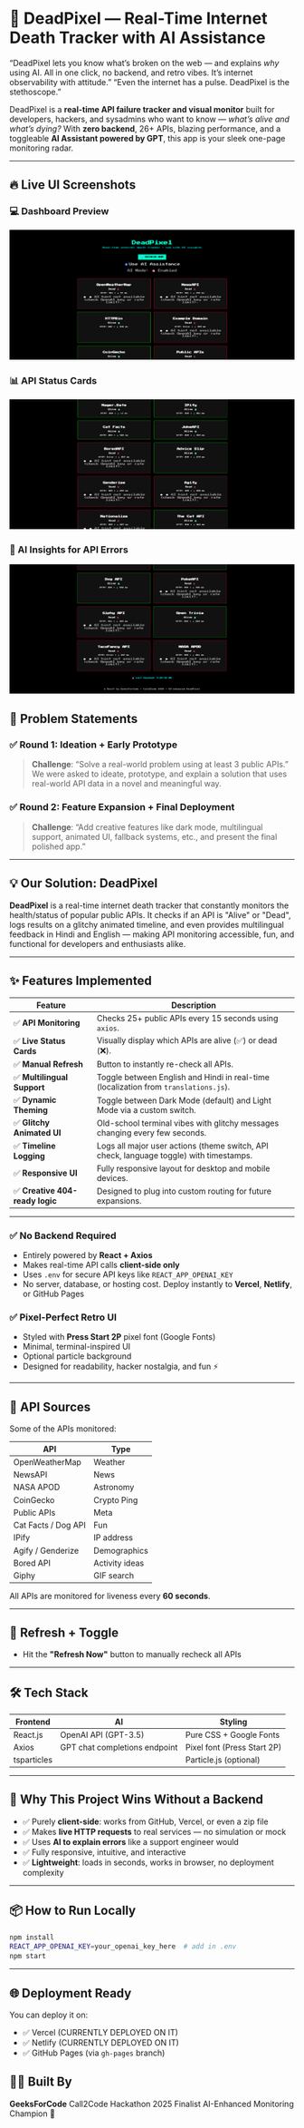 # 🧠 DeadPixel — Real-Time Internet Death Tracker with AI Assistance
 “DeadPixel lets you know what’s broken on the web — and explains *why* using AI. All in one click, no backend, and retro vibes. It’s internet observability with attitude.”
 “Even the internet has a pulse. DeadPixel is the stethoscope.”

DeadPixel is a **real-time API failure tracker and visual monitor** built for developers, hackers, and sysadmins who want to know — *what’s alive and what’s dying?* With **zero backend**, 26+ APIs, blazing performance, and a toggleable **AI Assistant powered by GPT**, this app is your sleek one-page monitoring radar.

---

## 🔥 Live UI Screenshots

### 💻 Dashboard Preview

![DeadPixel Screenshot 1](https://github.com/Chinmayykashyap-git/DeadPixel/blob/4ebd567ef11a8ee50b8ecf1478df75f80fee5eb9/Screenshot%202025-07-05%20032938.png)

### 📊 API Status Cards

![DeadPixel Screenshot 2](https://github.com/Chinmayykashyap-git/DeadPixel/blob/4ebd567ef11a8ee50b8ecf1478df75f80fee5eb9/Screenshot%202025-07-05%20032955.png)

### 🧠 AI Insights for API Errors

![DeadPixel Screenshot 3](https://github.com/Chinmayykashyap-git/DeadPixel/blob/4ebd567ef11a8ee50b8ecf1478df75f80fee5eb9/Screenshot%202025-07-05%20033009.png)



## 📌 Problem Statements

### ✅ Round 1: Ideation + Early Prototype

> **Challenge**: “Solve a real-world problem using at least 3 public APIs.”  
> We were asked to ideate, prototype, and explain a solution that uses real-world API data in a novel and meaningful way.

### ✅ Round 2: Feature Expansion + Final Deployment

> **Challenge**: “Add creative features like dark mode, multilingual support, animated UI, fallback systems, etc., and present the final polished app.”

---

## 💡 Our Solution: DeadPixel

**DeadPixel** is a real-time internet death tracker that constantly monitors the health/status of popular public APIs. It checks if an API is "Alive" or "Dead", logs results on a glitchy animated timeline, and even provides multilingual feedback in Hindi and English — making API monitoring accessible, fun, and functional for developers and enthusiasts alike.

---

## ✨ Features Implemented

| Feature                         | Description                                                                 |
|----------------------------------|-----------------------------------------------------------------------------|
| ✅ **API Monitoring**           | Checks 25+ public APIs every 15 seconds using `axios`.                      |
| ✅ **Live Status Cards**        | Visually display which APIs are alive (✅) or dead (❌).                     |
| ✅ **Manual Refresh**           | Button to instantly re-check all APIs.                                     |
| ✅ **Multilingual Support**     | Toggle between English and Hindi in real-time (localization from `translations.js`). |
| ✅ **Dynamic Theming**          | Toggle between Dark Mode (default) and Light Mode via a custom switch.     |
| ✅ **Glitchy Animated UI**      | Old-school terminal vibes with glitchy messages changing every few seconds.|
| ✅ **Timeline Logging**         | Logs all major user actions (theme switch, API check, language toggle) with timestamps. |
| ✅ **Responsive UI**            | Fully responsive layout for desktop and mobile devices.                     |
| ✅ **Creative 404-ready logic** | Designed to plug into custom routing for future expansions.                |

---

### ✅ No Backend Required

* Entirely powered by **React + Axios**
* Makes real-time API calls **client-side only**
* Uses `.env` for secure API keys like `REACT_APP_OPENAI_KEY`
* No server, database, or hosting cost. Deploy instantly to **Vercel**, **Netlify**, or GitHub Pages

### ✅ Pixel-Perfect Retro UI

* Styled with **Press Start 2P** pixel font (Google Fonts)
* Minimal, terminal-inspired UI
* Optional particle background
* Designed for readability, hacker nostalgia, and fun ⚡

---

## 🧪 API Sources

Some of the APIs monitored:

| API                 | Type           |
| ------------------- | -------------- |
| OpenWeatherMap      | Weather        |
| NewsAPI             | News           |
| NASA APOD           | Astronomy      |
| CoinGecko           | Crypto Ping    |
| Public APIs         | Meta           |
| Cat Facts / Dog API | Fun            |
| IPify               | IP address     |
| Agify / Genderize   | Demographics   |
| Bored API           | Activity ideas |
| Giphy               | GIF search     |

All APIs are monitored for liveness every **60 seconds**.

---

## 🔄 Refresh + Toggle

* Hit the **"Refresh Now"** button to manually recheck all APIs
---

## 🛠️ Tech Stack

| Frontend    | AI                            | Styling                     |
| ----------- | ----------------------------- | --------------------------- |
| React.js    | OpenAI API (GPT-3.5)          | Pure CSS + Google Fonts     |
| Axios       | GPT chat completions endpoint | Pixel font (Press Start 2P) |
| tsparticles |                               | Particle.js (optional)      |

---

## 🤯 Why This Project Wins Without a Backend

* ✅ Purely **client-side**: works from GitHub, Vercel, or even a zip file
* ✅ Makes **live HTTP requests** to real services — no simulation or mock
* ✅ Uses **AI to explain errors** like a support engineer would
* ✅ Fully responsive, intuitive, and interactive
* ✅ **Lightweight**: loads in seconds, works in browser, no deployment complexity

---

## 📦 How to Run Locally

```bash
npm install
REACT_APP_OPENAI_KEY=your_openai_key_here  # add in .env
npm start
```

---

## 🌐 Deployment Ready

You can deploy it on:

* ✅ Vercel (CURRENTLY DEPLOYED ON IT)
* ✅ Netlify (CURRENTLY DEPLOYED ON IT)
* ✅ GitHub Pages (via `gh-pages` branch)


## 👨‍💻 Built By

**GeeksForCode**
Call2Code Hackathon 2025 Finalist
AI-Enhanced Monitoring Champion 🧠
